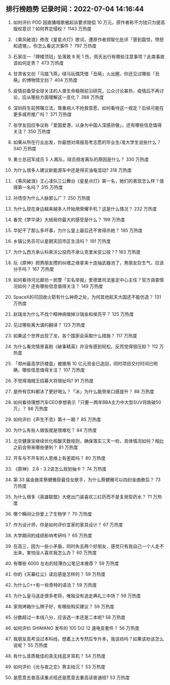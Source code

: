 
## 排行榜趋势 记录时间：2022-07-04 14:16:44
  
  1. 如何评价 PDD 因直播唱歌被起诉要求赔偿 10 万元，原作者称不为钱只为提高版权意识？如何界定侵权？ 1143 万热度
    
  2. 《乘风破浪》修改《星星点灯》歌词，遭原作者郑智化批评「感到震惊，愤怒和遗憾」，你怎么看这次事件？ 797 万热度
    
  3. 石家庄一「牌楼顶冠」坠落致 8 死 1 伤，雨天出行有哪些注意事项？此类事故该如何定责？ 473 万热度
    
  4. 甘肃省文创「马踏飞燕」绿马玩偶凭借「丑萌」火出圈，你还见过哪些「丑萌」的博物馆文创？ 404 万热度
    
  5. 疫情前备受全球关注的人类生命极限前沿研究，公众讨论甚热，疫情后不再讨论，应从哪些方面理解这一变化？ 388 万热度
    
  6. 深圳将生前预嘱立法，尊重病人不抢救意愿，如何看待这一规定？后续可能在更多城市推广吗？ 371 万热度
    
  7. 张学友回应争议称「爱国爱港，以身为中国人深感骄傲」，还有哪些信息值得关注？ 350 万热度
    
  8. 如果从所在行业出发，你最想对填报高考志愿的毕业生/准大学生说些什么？ 340 万热度
    
  9. 勇士总冠军成员 5 人离队，球员频发离队的原因是什么？ 330 万热度
    
  10. 为什么很多人建议新能源车中还是得买油电混动? 318 万热度
    
  11. 《乘风破浪》王心凌队三公舞台《星星点灯》第一名，她们的表现怎么样？值得第一名吗？ 315 万热度
    
  12. 孙悟空为什么人脉那么广？ 250 万热度
    
  13. 为什么现在身边越来越多人开始用荣耀手机？这是什么情况？ 232 万热度
    
  14. 看完《梦华录》大结局你最大的感受是什么？ 199 万热度
    
  15. 华妃干了那么多坏事，为什么皇上最后还不舍得杀她？ 195 万热度
    
  16. 乡镇公务员可以星期天回市区生活吗？ 191 万热度
    
  17. 为什么西方承认科索沃公投而不承认克里米亚公投？? 183 万热度
    
  18. 玩《原神》把男朋友攒的纠缠之缘拿来十连抽武器池了，男朋友巨生气，应该分手吗？ 167 万热度
    
  19. 如何看待河北廊坊一民警「实名举报」爱德堡司法鉴定中心主任？官方调查情况如何？还有哪些信息值得关注？ 149 万热度
    
  20. SpaceX的可回收火箭有什么神奇之处，为何其他航天大国还不能仿造？ 131 万热度
    
  21. 赵瑞龙为什么不找个精神病做掉沙瑞金和侯亮平？ 125 万热度
    
  22. 见过哪些离大谱的翻译？ 123 万热度
    
  23. 如果这个世界出现了龙，各个国家会采取什么措施？ 117 万热度
    
  24. 为什么看完情景喜剧《破事精英》并没有感到轻松，反而觉得很压抑？ 112 万热度
    
  25. 「郑州最高学历楼盘」被挪用 10 亿元资金已追回，同时项目交付时间已明确，哪些信息值得关注？ 107 万热度
    
  26. 不觉得海贼王招募大将很扯吗? 91 万热度
    
  27. 是所有饮料都冰了更好喝么？「冰」为什么能带来口感提升？ 88 万热度
    
  28. 如何看待理想汽车CEO李想表示「只要一两年BBA主力中大型SUV将跌破50万」？ 86 万热度
    
  29. 如何评价《声生不息》第十一期？ 85 万热度
    
  30. 为什么有些人做饭就是很难吃？ 84 万热度
    
  31. 北京健康宝继续优化核酸天数规则，确保落实三天一检，具体情况如何？相比之前会带来哪些便利？ 81 万热度
    
  32. 开车与不开车的人思维上有差距吗？ 80 万热度
    
  33. 《原神》 2.8 - 3.2该怎么规划抽卡？ 74 万热度
    
  34. 第 33 届金曲奖蔡健雅获最佳女歌手，为什么蔡健雅可以四封金曲歌后？ 73 万热度
    
  35. 为什么很多《英雄联盟》大佬出门装喜欢三红药而不是复用型药水？ 71 万热度
    
  36. 哪个瞬间让你爱上了生物学？ 70 万热度
    
  37. 作为设计师，你是如何评价宜家的家具设计？ 67 万热度
    
  38. 大学期间的成绩影响考研吗？ 65 万热度
    
  39. 在高三，因为一些小矛盾，同时失去两个好朋友，感觉只有我自己一个人走不出来，害怕没人喜欢我怎么办？ 60 万热度
    
  40. 有哪些 6000 左右的轻薄办公笔记本推荐？ 59 万热度
    
  41. 你的《天幕红尘》读后感是怎样的？ 59 万热度
    
  42. 为什么C++有一些奇特的语法？ 59 万热度
    
  43. 为什么皇马送走很多老将，唯独没有送走典礼三中场？ 59 万热度
    
  44. 家用烤箱什么牌子好，有哪些购买建议？ 59 万热度
    
  45. 分数超过一本线八分，应该选一本还是二本呢? 58 万热度
    
  46. 如何评价 SHIMANO 发布的 105 Di2 12 速电变套件？ 56 万热度
    
  47. 我朋友高考没过本科线，想着上大专然后专升本，我该劝吗？如果该劝该怎么说呢？ 55 万热度
    
  48. 有什么音质极佳的真无线蓝牙耳机？ 54 万热度
    
  49. 如何评价《光与夜之恋》男主陆沉？ 53 万热度
    
  50. 是愿意去普高读重点班还是愿意去重高读普通班? 53 万热度
    